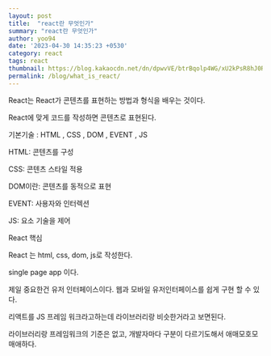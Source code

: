 ```yaml
---
layout: post
title:  "react란 무엇인가"
summary: "react란 무엇인가"
author: yoo94
date: '2023-04-30 14:35:23 +0530'
category: react
tags: react
thumbnail: https://blog.kakaocdn.net/dn/dpwvVE/btrBqolp4WG/xU2kPsR8hJ0Rpx9B1LSoZ1/img.png
permalink: /blog/what_is_react/
---
```



React는 React가 콘텐츠를 표현하는 방법과 형식을 배우는 것이다.



React에 맞게 코드를 작성하면 콘텐츠로 표현된다.



기본기술 : HTML , CSS , DOM , EVENT ,  JS



HTML: 콘텐츠를 구성

CSS: 콘텐츠 스타일 적용

DOM이란: 콘텐츠를 동적으로 표현

EVENT: 사용자와 인터렉션

JS: 요소 기술을 제어 



React 핵심

React 는 html, css, dom, js로 작성한다.

single page app 이다.

제일 중요한건 유저 인터페이스이다. 웹과 모바일 유저인터페이스를 쉽게 구현 할 수 있다.



리액트를 JS 프레임 워크라고하는데 라이브러리랑 비슷한거라고 보면된다.

라이브러리랑 프레임워크의 기준은 없고, 개발자마다 구분이 다르기도해서 애매모호모매애하다.
